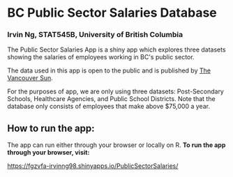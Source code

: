# BC Public Sector Salaries Database
### Irvin Ng, STAT545B, University of British Columbia

The Public Sector Salaries App is a shiny app which explores three datasets showing the salaries of employees working in BC's public sector. 

The data used in this app is open to the public and is published by [The Vancouver Sun](https://github.com/vs-postmedia/public-sector-salary-data.git).

For the purposes of app, we are only using three datasets: Post-Secondary Schools, Healthcare Agencies, and Public School Districts. Note that the database only consists of employees that make above $75,000 a year.

## How to run the app:
The app can run either through your browser or locally on R.
**To run the app through your browser, visit:**

https://fgzvfa-irvinng98.shinyapps.io/PublicSectorSalaries/
